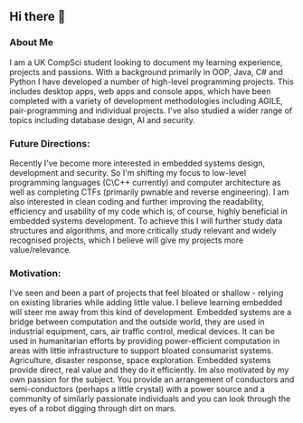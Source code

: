 ## Hi there 👋

<!--
**EliotDe/EliotDe** is a ✨ _special_ ✨ repository because its `README.md` (this file) appears on your GitHub profile.

Here are some ideas to get you started:

- 🔭 I’m currently working on ...
- 🌱 I’m currently learning ...
- 👯 I’m looking to collaborate on ...
- 🤔 I’m looking for help with ...
- 💬 Ask me about ...
- 📫 How to reach me: ...
- 😄 Pronouns: ...
- ⚡ Fun fact: ...
-->
### About Me ###
I am a UK CompSci student looking to document my learning experience, projects and passions. With a background primarily in OOP, Java, C# and Python I have developed a number of high-level programming projects. This includes desktop apps, web apps and console apps, which have been completed with a variety of development methodologies including AGILE, pair-programming and individual projects. I've also studied a wider range of topics including database design, AI and security.

### Future Directions: ###
Recently I've become more interested in embedded systems design, development and security. So I'm shifting my focus to low-level programming languages (C\C++ currently) and computer architecture as well as completing CTFs (primarily pwnable and reverse engineering). I am also interested in clean coding and further improving the readability, efficiency and usability of my code which is, of course, highly beneficial in embedded systems development. To achieve this I will further study data structures and algorithms, and more critically study relevant and widely recognised projects, which I believe will give my projects more value/relevance.

### Motivation: ###
I've seen and been a part of projects that feel bloated or shallow - relying on existing libraries while adding little value. I believe learning embedded will steer me away from this kind of development. Embedded systems are a bridge between computation and the outside world, they are used in industrial equipment, cars, air traffic control, medical devices. It can be used in humanitarian efforts by providing power-efficient computation in areas with little infrastructure to support bloated consumarist systems. Agriculture, disaster response, space exploration. Embedded systems provide direct, real value and they do it efficiently. 
Im also motivated by my own passion for the subject. You provide an arrangement of conductors and semi-conductors (perhaps a little crystal) with a power source and a community of similarly passionate individuals and you can look through the eyes of a robot digging through dirt on mars.
